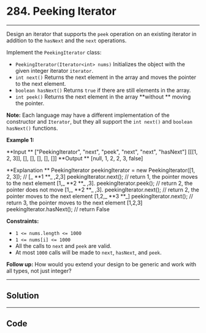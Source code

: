 # 284. Peeking Iterator

---

Design an iterator that supports the `peek` operation on an existing iterator in addition to the `hasNext` and the `next` operations.

Implement the `PeekingIterator` class:

  * `PeekingIterator(Iterator<int> nums)` Initializes the object with the given integer iterator `iterator`.
  * `int next()` Returns the next element in the array and moves the pointer to the next element.
  * `boolean hasNext()` Returns `true` if there are still elements in the array.
  * `int peek()` Returns the next element in the array **without ** moving the pointer.



**Note:** Each language may have a different implementation of the constructor and `Iterator`, but they all support the `int next()` and `boolean hasNext()` functions.

 

**Example 1:**


**Input **
["PeekingIterator", "next", "peek", "next", "next", "hasNext"]
[[[1, 2, 3]], [], [], [], [], []]
**Output **
[null, 1, 2, 2, 3, false]

**Explanation **
PeekingIterator peekingIterator = new PeekingIterator([1, 2, 3]); // [_ **1 **_ ,2,3]
peekingIterator.next();    // return 1, the pointer moves to the next element [1,_ **2 **_ ,3].
peekingIterator.peek();    // return 2, the pointer does not move [1,_ **2 **_ ,3].
peekingIterator.next();    // return 2, the pointer moves to the next element [1,2,_ **3 **_]
peekingIterator.next();    // return 3, the pointer moves to the next element [1,2,3]
peekingIterator.hasNext(); // return False


 

**Constraints:**

  * `1 <= nums.length <= 1000`
  * `1 <= nums[i] <= 1000`
  * All the calls to `next` and `peek` are valid.
  * At most `1000` calls will be made to `next`, `hasNext`, and `peek`.



 

**Follow up:** How would you extend your design to be generic and work with all types, not just integer?

---

## Solution



---

## Code
```python


```